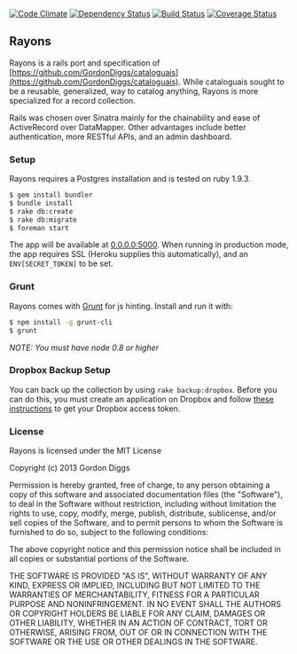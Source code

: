 [![Code Climate](https://codeclimate.com/github/GordonDiggs/rayons.png)](https://codeclimate.com/github/GordonDiggs/rayons)
[![Dependency Status](https://gemnasium.com/GordonDiggs/rayons.png)](https://gemnasium.com/GordonDiggs/rayons)
[![Build Status](https://travis-ci.org/GordonDiggs/rayons.png?branch=master)](https://travis-ci.org/GordonDiggs/rayons)
[![Coverage Status](https://coveralls.io/repos/GordonDiggs/rayons/badge.png?branch=master)](https://coveralls.io/r/GordonDiggs/rayons?branch=master)

## Rayons

Rayons is a rails port and specification of [https://github.com/GordonDiggs/cataloguais](https://github.com/GordonDiggs/cataloguais). While cataloguais sought to be a reusable, generalized, way to catalog anything, Rayons is more specialized for a record collection.

Rails was chosen over Sinatra mainly for the chainability and ease of ActiveRecord over DataMapper. Other advantages include better authentication, more RESTful APIs, and an admin dashboard.

### Setup

Rayons requires a Postgres installation and is tested on ruby 1.9.3.

```bash
$ gem install bundler
$ bundle install
$ rake db:create
$ rake db:migrate
$ foreman start
```

The app will be available at [0.0.0.0:5000](http://0.0.0.0:5000). When running in production mode, the app requires SSL (Heroku supplies this automatically), and an `ENV[SECRET_TOKEN]` to be set.

### Grunt

Rayons comes with [Grunt](http://gruntjs.com) for js hinting. Install and run it with:

```bash
$ npm install -g grunt-cli
$ grunt
```

*NOTE: You must have node 0.8 or higher*

### Dropbox Backup Setup

You can back up the collection by using `rake backup:dropbox`. Before you can do this, you must create an application on Dropbox and follow [these instructions](https://www.dropbox.com/developers/core/start/ruby) to get your Dropbox access token.

### License

Rayons is licensed under the MIT License

Copyright (c) 2013 Gordon Diggs

Permission is hereby granted, free of charge, to any person obtaining a copy of this software and associated documentation files (the "Software"), to deal in the Software without restriction, including without limitation the rights to use, copy, modify, merge, publish, distribute, sublicense, and/or sell copies of the Software, and to permit persons to whom the Software is furnished to do so, subject to the following conditions:

The above copyright notice and this permission notice shall be included in all copies or substantial portions of the Software.

THE SOFTWARE IS PROVIDED "AS IS", WITHOUT WARRANTY OF ANY KIND, EXPRESS OR IMPLIED, INCLUDING BUT NOT LIMITED TO THE WARRANTIES OF MERCHANTABILITY, FITNESS FOR A PARTICULAR PURPOSE AND NONINFRINGEMENT. IN NO EVENT SHALL THE AUTHORS OR COPYRIGHT HOLDERS BE LIABLE FOR ANY CLAIM, DAMAGES OR OTHER LIABILITY, WHETHER IN AN ACTION OF CONTRACT, TORT OR OTHERWISE, ARISING FROM, OUT OF OR IN CONNECTION WITH THE SOFTWARE OR THE USE OR OTHER DEALINGS IN THE SOFTWARE.
